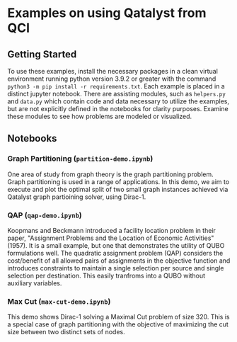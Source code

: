 # Examples on using Qatalyst from QCI

## Getting Started

To use these examples, install the necessary packages in a clean virtual environment running python version 3.9.2 or greater with the command `python3 -m pip install -r requirements.txt`.
Each example is placed in a distinct jupyter notebook. There are assisting modules, such as `helpers.py` and
`data.py` which contain code and data necessary to utilize the examples, but are not explicitly defined
in the notebooks for clarity purposes. Examine these modules to see how problems are modeled or visualized.

## Notebooks

### Graph Partitioning (`partition-demo.ipynb`)

One area of study from graph theory is the graph partitioning problem. Graph partitioning is used in a range of applications. In this demo, we aim to execute and plot the optimal split of two small graph instances achieved via Qatalyst graph partioining solver, using Dirac-1.

### QAP (`qap-demo.ipynb`)

Koopmans and Beckmann introduced a facility location problem in their paper, "Assignment Problems and the Location of Economic Activities" (1957). It is a small example, but one that demonstrates the utility of QUBO formulations well. The quadratic assignment problem (QAP) considers the cost/benefit of all allowed pairs of assignments in the objective function and introduces constraints to maintain a single selection per source and single selection per destination. This easily tranfroms into a QUBO without auxiliary variables.

### Max Cut (`max-cut-demo.ipynb`)

This demo shows Dirac-1 solving a Maximal Cut problem of size 320. This is a special case of graph partitioning with the objective of maximizing the cut size between two distinct sets of nodes.
